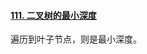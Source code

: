 #### [111. 二叉树的最小深度](https://leetcode.cn/problems/minimum-depth-of-binary-tree/)

遍历到叶子节点，则是最小深度。


